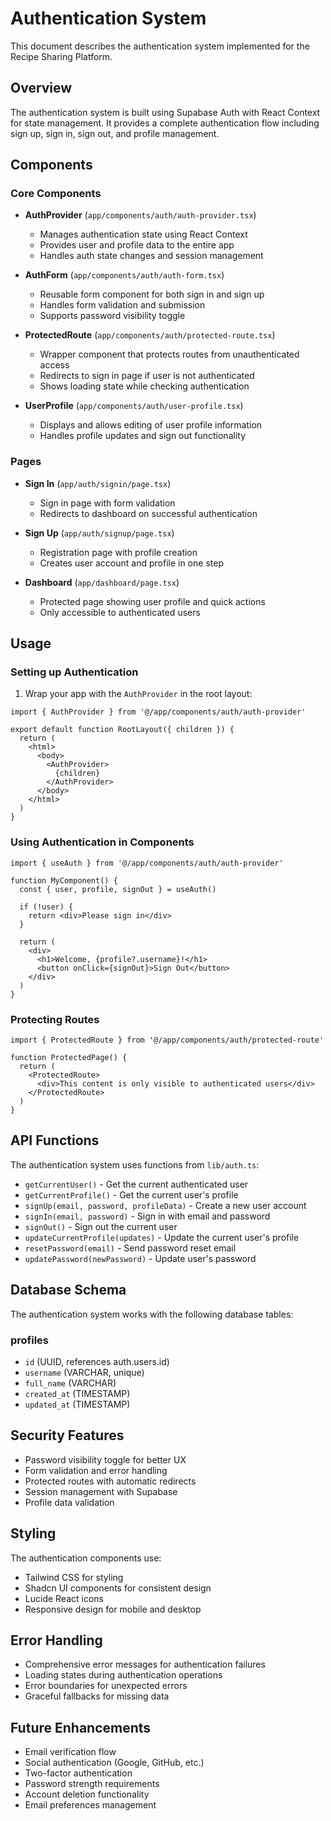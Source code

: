 # Authentication System

This document describes the authentication system implemented for the Recipe Sharing Platform.

## Overview

The authentication system is built using Supabase Auth with React Context for state management. It provides a complete authentication flow including sign up, sign in, sign out, and profile management.

## Components

### Core Components

- **AuthProvider** (`app/components/auth/auth-provider.tsx`)
  - Manages authentication state using React Context
  - Provides user and profile data to the entire app
  - Handles auth state changes and session management

- **AuthForm** (`app/components/auth/auth-form.tsx`)
  - Reusable form component for both sign in and sign up
  - Handles form validation and submission
  - Supports password visibility toggle

- **ProtectedRoute** (`app/components/auth/protected-route.tsx`)
  - Wrapper component that protects routes from unauthenticated access
  - Redirects to sign in page if user is not authenticated
  - Shows loading state while checking authentication

- **UserProfile** (`app/components/auth/user-profile.tsx`)
  - Displays and allows editing of user profile information
  - Handles profile updates and sign out functionality

### Pages

- **Sign In** (`app/auth/signin/page.tsx`)
  - Sign in page with form validation
  - Redirects to dashboard on successful authentication

- **Sign Up** (`app/auth/signup/page.tsx`)
  - Registration page with profile creation
  - Creates user account and profile in one step

- **Dashboard** (`app/dashboard/page.tsx`)
  - Protected page showing user profile and quick actions
  - Only accessible to authenticated users

## Usage

### Setting up Authentication

1. Wrap your app with the `AuthProvider` in the root layout:

```tsx
import { AuthProvider } from '@/app/components/auth/auth-provider'

export default function RootLayout({ children }) {
  return (
    <html>
      <body>
        <AuthProvider>
          {children}
        </AuthProvider>
      </body>
    </html>
  )
}
```

### Using Authentication in Components

```tsx
import { useAuth } from '@/app/components/auth/auth-provider'

function MyComponent() {
  const { user, profile, signOut } = useAuth()
  
  if (!user) {
    return <div>Please sign in</div>
  }
  
  return (
    <div>
      <h1>Welcome, {profile?.username}!</h1>
      <button onClick={signOut}>Sign Out</button>
    </div>
  )
}
```

### Protecting Routes

```tsx
import { ProtectedRoute } from '@/app/components/auth/protected-route'

function ProtectedPage() {
  return (
    <ProtectedRoute>
      <div>This content is only visible to authenticated users</div>
    </ProtectedRoute>
  )
}
```

## API Functions

The authentication system uses functions from `lib/auth.ts`:

- `getCurrentUser()` - Get the current authenticated user
- `getCurrentProfile()` - Get the current user's profile
- `signUp(email, password, profileData)` - Create a new user account
- `signIn(email, password)` - Sign in with email and password
- `signOut()` - Sign out the current user
- `updateCurrentProfile(updates)` - Update the current user's profile
- `resetPassword(email)` - Send password reset email
- `updatePassword(newPassword)` - Update user's password

## Database Schema

The authentication system works with the following database tables:

### profiles
- `id` (UUID, references auth.users.id)
- `username` (VARCHAR, unique)
- `full_name` (VARCHAR)
- `created_at` (TIMESTAMP)
- `updated_at` (TIMESTAMP)

## Security Features

- Password visibility toggle for better UX
- Form validation and error handling
- Protected routes with automatic redirects
- Session management with Supabase
- Profile data validation

## Styling

The authentication components use:
- Tailwind CSS for styling
- Shadcn UI components for consistent design
- Lucide React icons
- Responsive design for mobile and desktop

## Error Handling

- Comprehensive error messages for authentication failures
- Loading states during authentication operations
- Error boundaries for unexpected errors
- Graceful fallbacks for missing data

## Future Enhancements

- Email verification flow
- Social authentication (Google, GitHub, etc.)
- Two-factor authentication
- Password strength requirements
- Account deletion functionality
- Email preferences management
